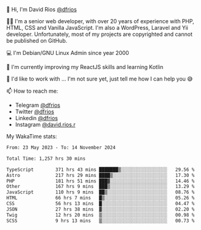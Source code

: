👋 Hi, I'm David Rios [@dfrios](https://github.com/dfrios)

👨‍💻 I'm a senior web developer, with over 20 years of experience with PHP, HTML, CSS and Vanilla JavaScript. I'm also a WordPress, Laravel and Yii developer. Unfortunately, most of my projects are copyrighted and cannot be published on GitHub.

💻 I'm Debian/GNU Linux Admin since year 2000

🌱 I'm currently improving my ReactJS skills and learning Kotlin

💞️ I'd like to work with ... I'm not sure yet, just tell me how I can help you 😅


📫 How to reach me:
* Telegram [@dfrios](https://t.me/dfrios)
* Twitter [@dfrios](https://twitter.com/dfrios)
* Linkedin [@dfrios](https://linkedin.com/in/dfrios)
* Instagram [@david.rios.r](https://instagram.com/david.rios.r)



My WakaTime stats:
<!--START_SECTION:waka-->

```txt
From: 23 May 2023 - To: 14 November 2024

Total Time: 1,257 hrs 30 mins

TypeScript        371 hrs 43 mins ███████▒░░░░░░░░░░░░░░░░░   29.56 %
Astro             217 hrs 29 mins ████▒░░░░░░░░░░░░░░░░░░░░   17.30 %
PHP               181 hrs 51 mins ███▓░░░░░░░░░░░░░░░░░░░░░   14.46 %
Other             167 hrs 9 mins  ███▒░░░░░░░░░░░░░░░░░░░░░   13.29 %
JavaScript        110 hrs 9 mins  ██▒░░░░░░░░░░░░░░░░░░░░░░   08.76 %
HTML              66 hrs 7 mins   █▒░░░░░░░░░░░░░░░░░░░░░░░   05.26 %
CSS               56 hrs 13 mins  █░░░░░░░░░░░░░░░░░░░░░░░░   04.47 %
JSON              27 hrs 38 mins  ▓░░░░░░░░░░░░░░░░░░░░░░░░   02.20 %
Twig              12 hrs 20 mins  ▒░░░░░░░░░░░░░░░░░░░░░░░░   00.98 %
SCSS              9 hrs 13 mins   ▒░░░░░░░░░░░░░░░░░░░░░░░░   00.73 %
```

<!--END_SECTION:waka-->
